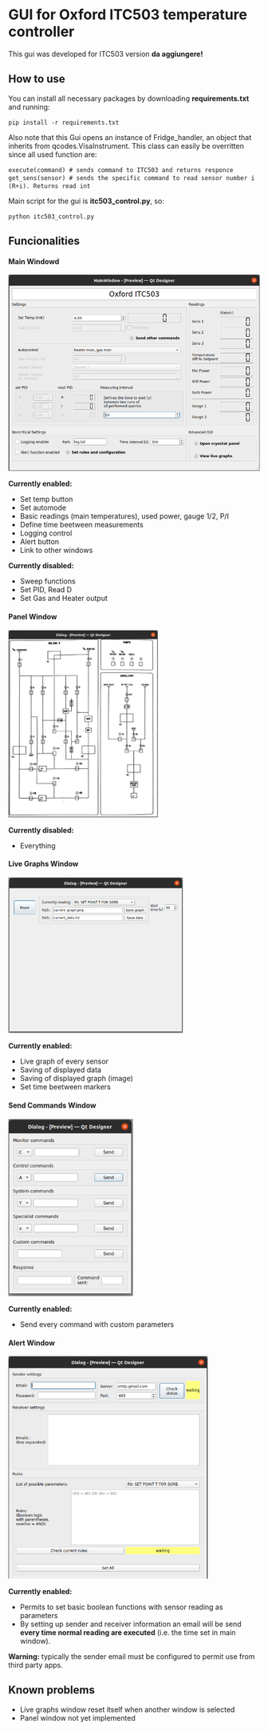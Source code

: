 
# GUI for Oxford ITC503 temperature controller
This gui was developed for ITC503 version **da aggiungere!**

## How to use
You can install all necessary packages by downloading **requirements.txt** and running:
```
pip install -r requirements.txt
```
Also note that this Gui opens an instance of Fridge_handler, an object that inherits from qcodes.VisaInstrument.
This class can easily be overritten since all used function are:
```
execute(command) # sends command to ITC503 and returns responce
get_sens(sensor) # sends the specific command to read sensor number i (R+i). Returns read int
```
Main script for the gui is **itc503_control.py**, so:
```
python itc503_control.py
```


## Funcionalities

#### Main Windowd
<img src="https://github.com/biqute/QTLab2122/blob/main/SingleIRdetection/gui/images/main_window.png" width="600">

**Currently enabled:**
* Set temp button
* Set automode
* Basic readings (main temperatures), used power, gauge 1/2, P/I
* Define time beetween measurements
* Logging control
* Alert button
* Link to other windows

**Currently disabled:**
* Sweep functions
* Set PID, Read D
* Set Gas and Heater output

#### Panel Window
<img src="https://github.com/biqute/QTLab2122/blob/main/SingleIRdetection/gui/images/panel_window.png" width="300">

**Currently disabled:**
* Everything

#### Live Graphs Window
<img src="https://github.com/biqute/QTLab2122/blob/main/SingleIRdetection/gui/images/live_graphs_window.png" width="350">

**Currently enabled:**
* Live graph of every sensor
* Saving of displayed data
* Saving of displayed graph (image)
* Set time beetween markers

#### Send Commands Window
<img src="https://github.com/biqute/QTLab2122/blob/main/SingleIRdetection/gui/images/command_window.png" width="250">

**Currently enabled:**
* Send every command with custom parameters

#### Alert Window
<img src="https://github.com/biqute/QTLab2122/blob/main/SingleIRdetection/gui/images/alert_window.png" width="400">

**Currently enabled:**
* Permits to set basic boolean functions with sensor reading as parameters
* By setting up sender and receiver information an email will be send **every time normal reading are executed** (i.e. the time set in main window).

**Warning:** typically the sender email must be configured to permit use from third party apps.

## Known problems

* Live graphs window reset itself when another window is selected
* Panel window not yet implemented
